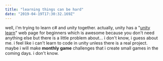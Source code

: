 ```yaml
---
title: "learning things can be hard"
date: "2019-04-19T17:30:32.169Z"
---
```


well, i'm trying to learn c# and unity together. actually, unity has a "[unity learn](https://learn.unity.com)" web page for beginners which is awesome because you don't need anything else but there is a little problem about... i don't know, i guess about me. i feel like i can't learn to code in unity unless there is a real project. maybe i will make **monthly game** challenges that i create small games in the coming days. i don't know.
